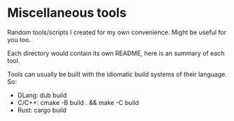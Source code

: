 Miscellaneous tools
===================

Random tools/scripts I created for my own convenience. Might be useful for you too.

Each directory would contain its own README, here is an summary of each tool.

Tools can usually be built with the idiomatic build systems of their language. So:

* DLang: dub build
* C/C++: cmake -B build . && make -C build
* Rust: cargo build


